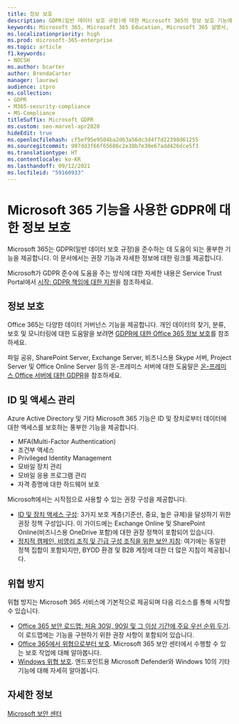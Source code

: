 ```yaml
---
title: 정보 보호
description: GDPR(일반 데이터 보호 규정)에 대한 Microsoft 365의 정보 보호 기능에 대해 알아봅니다.
keywords: Microsoft 365, Microsoft 365 Education, Microsoft 365 설명서, GDPR
ms.localizationpriority: high
ms.prod: microsoft-365-enterprise
ms.topic: article
f1.keywords:
- NOCSH
ms.author: bcarter
author: BrendaCarter
manager: laurawi
audience: itpro
ms.collection:
- GDPR
- M365-security-compliance
- MS-Compliance
titleSuffix: Microsoft GDPR
ms.custom: seo-marvel-apr2020
hideEdit: true
ms.openlocfilehash: cf5ef95e9504ba2d63a56dc3d4f7d22398d61255
ms.sourcegitcommit: 997dd3f66f65686c2e38b7e30e67add426dce5f3
ms.translationtype: HT
ms.contentlocale: ko-KR
ms.lasthandoff: 09/12/2021
ms.locfileid: "59160933"
---
```

# <a name="information-protection-for-gdpr-with-microsoft-365-capabilities"></a>Microsoft 365 기능을 사용한 GDPR에 대한 정보 보호

Microsoft 365는 GDPR(일반 데이터 보호 규정)을 준수하는 데 도움이 되는 풍부한 기능을 제공합니다. 이 문서에서는 권장 기능과 자세한 정보에 대한 링크를 제공합니다.

Microsoft가 GDPR 준수에 도움을 주는 방식에 대한 자세한 내용은 Service Trust Portal에서 [시작: GDPR 책임에 대한 지원](https://servicetrust.microsoft.com/ViewPage/GDPRGetStarted)을 참조하세요.

## <a name="information-protection"></a>정보 보호

Office 365는 다양한 데이터 거버넌스 기능을 제공합니다. 개인 데이터의 찾기, 분류, 보호 및 모니터링에 대한 도움말을 보려면 [GDPR에 대한 Office 365 정보 보호](/microsoft-365/compliance/office-365-information-protection-for-gdpr)를 참조하세요.

파일 공유, SharePoint Server, Exchange Server, 비즈니스용 Skype 서버, Project Server 및 Office Online Server 등의 온-프레미스 서버에 대한 도움말은 [온-프레미스 Office 서버에 대한 GDPR](/microsoft-365/compliance/gdpr-for-office-servers)을 참조하세요. 

## <a name="identity-and-access-management"></a>ID 및 액세스 관리

Azure Active Directory 및 기타 Microsoft 365 기능은 ID 및 장치로부터 데이터에 대한 액세스를 보호하는 풍부한 기능을 제공합니다.

- MFA(Multi-Factor Authentication)
- 조건부 액세스
- Privileged Identity Management
- 모바일 장치 관리
- 모바일 응용 프로그램 관리
- 자격 증명에 대한 하드웨어 보호

Microsoft에서는 시작점으로 사용할 수 있는 권장 구성을 제공합니다.

- [ID 및 장치 액세스 구성](/microsoft-365/security/office-365-security/microsoft-365-policies-configurations): 3가지 보호 계층(기준선, 중요, 높은 규제)을 달성하기 위한 권장 정책 구성입니다. 이 가이드에는 Exchange Online 및 SharePoint Online(비즈니스용 OneDrive 포함)에 대한 권장 정책이 포함되어 있습니다.
- [정치적 캠페인, 비영리 조직 및 긴급 구성 조직을 위한 보안 지침](/microsoft-365/security/office-365-security/microsoft-security-guidance-for-political-campaigns-nonprofits-and-other-agile-o): 여기에는 동일한 정책 집합이 포함되지만, BYOD 환경 및 B2B 계정에 대한 더 많은 지침이 제공됩니다.

## <a name="threat-protection"></a>위협 방지

위협 방지는 Microsoft 365 서비스에 기본적으로 제공되며 다음 리소스를 통해 시작할 수 있습니다.

- [Office 365 보안 로드맵: 처음 30일, 90일 및 그 이상 기간에 주요 우선 순위 두기](/microsoft-365/security/office-365-security/security-roadmap). 이 로드맵에는 기능을 구현하기 위한 권장 사항이 포함되어 있습니다. 
- [Office 365에서 위협으로부터 보호](/microsoft-365/security/office-365-security/protect-against-threats). Microsoft 365 보안 센터에서 수행할 수 있는 보호 작업에 대해 알아봅니다.
- [Windows 위협 보호](/windows/security/threat-protection/). 엔드포인트용 Microsoft Defender와 Windows 10의 기타 기능에 대해 자세히 알아봅니다.

## <a name="learn-more"></a>자세한 정보

[Microsoft 보안 센터](https://www.microsoft.com/trust-center/privacy/gdpr-overview)
